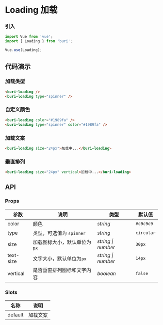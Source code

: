 # Loading 加载

### 引入

``` javascript
import Vue from 'vue';
import { Loading } from 'buri';

Vue.use(Loading);
```

## 代码演示

### 加载类型

```html
<buri-loading />
<buri-loading type="spinner" />
```

### 自定义颜色

```html
<buri-loading color="#1989fa" />
<buri-loading type="spinner" color="#1989fa" />
```

### 加载文案

```html
<buri-loading size="24px">加载中...</buri-loading>
```

### 垂直排列

```html
<buri-loading size="24px" vertical>加载中...</buri-loading>
```

## API

### Props

| 参数 | 说明 | 类型 | 默认值 |
|------|------|------|------|
| color | 颜色 | *string* | `#c9c9c9` |
| type | 类型，可选值为 `spinner` | *string* | `circular` |
| size | 加载图标大小，默认单位为`px` | *string \| number* | `30px` |
| text-size | 文字大小，默认单位为`px` | *string \| number* | `14px` |
| vertical | 是否垂直排列图标和文字内容 | *boolean* | `false` |

### Slots

| 名称 | 说明 |
|------|------|
| default | 加载文案 |
